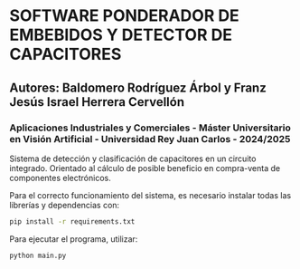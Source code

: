 # SOFTWARE PONDERADOR DE EMBEBIDOS Y DETECTOR DE CAPACITORES
## Autores: Baldomero Rodríguez Árbol y Franz Jesús Israel Herrera Cervellón
###  Aplicaciones Industriales y Comerciales - Máster Universitario en Visión Artificial - Universidad Rey Juan Carlos - 2024/2025
Sistema de detección y clasificación de capacitores en un circuito integrado. Orientado al cálculo de posible beneficio en compra-venta de componentes electrónicos.

Para el correcto funcionamiento del sistema, es necesario instalar todas las librerías y dependencias con:
```sh
pip install -r requirements.txt
```
Para ejecutar el programa, utilizar:
```sh
python main.py
```

